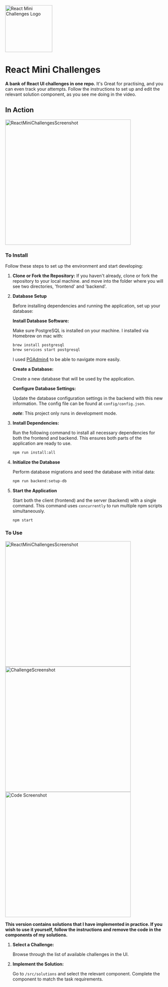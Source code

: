<img width=150px height=150px alt="React Mini Challenges Logo" src="https://github.com/josephclander/react-mini-challenges/assets/19231569/5288fb62-9209-4f5d-ba3c-006803c4f5b3" />

# React Mini Challenges

**A bank of React UI challenges in one repo.** It's Great for practising, and you can even track your attempts. Follow the instructions to set up and edit the relevant solution component, as you see me doing in the video.

## In Action

<img width="400" alt="ReactMiniChallengesScreenshot" src="https://github.com/josephclander/ReactMiniChallenges-PERSONAL/assets/19231569/af031b43-0405-409c-abe0-0f20d16b8886">

### To Install

Follow these steps to set up the environment and start developing:

1.  **Clone or Fork the Repository:**
    If you haven't already, clone or fork the repository to your local machine.
    and move into the folder where you will see two directories, 'frontend' and 'backend'.

2.  **Database Setup**

    Before installing dependencies and running the application, set up your database:

    **Install Database Software:**

    Make sure PostgreSQL is installed on your machine. I installed via Homebrew on mac with:

    ```bash
    brew install postgresql
    brew services start postgresql
    ```

    I used [PGAdmin4](https://www.pgadmin.org/) to be able to navigate more easily.

    **Create a Database:**

    Create a new database that will be used by the application.

    **Configure Database Settings:**

    Update the database configuration settings in the backend with this new information. The config file can be found at `config/config.json`.

    **_note_**: This project only runs in development mode.

3.  **Install Dependencies:**

    Run the following command to install all necessary dependencies for both the frontend and backend. This ensures both parts of the application are ready to use.

    ```bash
    npm run install:all
    ```

4.  **Initialize the Database**

    Perform database migrations and seed the database with initial data:

    ```bash
    npm run backend:setup-db
    ```

5.  **Start the Application**

    Start both the client (frontend) and the server (backend) with a single command. This command uses `concurrently` to run multiple npm scripts simultaneously.

    ```bash
    npm start
    ```

### To Use

<img width="400" alt="ReactMiniChallengesScreenshot" src="https://github.com/josephclander/ReactMiniChallenges-PERSONAL/assets/19231569/280163b9-fa32-4003-8d52-a905472de302">

<img width="400" alt="ChallengeScreenshot" src="https://github.com/josephclander/ReactMiniChallenges-PERSONAL/assets/19231569/17d1eee2-fd9a-4f80-9742-d2a81692e6eb">

<img width="400" alt="Code Screenshot" src="https://github.com/josephclander/ReactMiniChallenges-PERSONAL/assets/19231569/00814854-7a5c-4a12-a0ec-01b23c850d55">

**This version contains solutions that I have implemented in practice. If you wish to use it yourself, follow the instructions and remove the code in the components of my solutions.**

1. **Select a Challenge:**

   Browse through the list of available challenges in the UI.

2. **Implement the Solution:**

   Go to `/src/solutions` and select the relevant component. Complete the component to match the task requirements.
